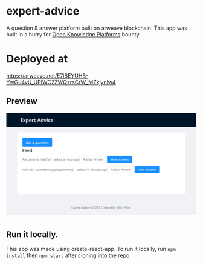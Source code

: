 # expert-advice

A question & answer platform built on arweave blockchain. This app was built in a hurry for [Open Knowledge Platforms](https://gitcoin.co/issue/ArweaveTeam/Bounties/3/3163) bounty.

# Deployed at

https://arweave.net/E7iBEYUHB-YwGu4vU_UPlWC2ZWQzrsCrW_MZkjynlw4

## Preview

![preview](preview.PNG)

## Run it locally.

This app was made using create-react-app. To run it locally, run `npm install` then `npm start` after cloning into the repo.
